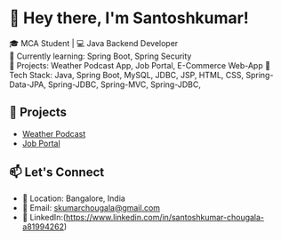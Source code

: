 # 👋 Hey there, I'm Santoshkumar!

🎓 MCA Student | 💻 Java Backend Developer  
🌱 Currently learning: Spring Boot, Spring Security  
📌 Projects: Weather Podcast App, Job Portal, E-Commerce Web-App
🔧 Tech Stack: Java, Spring Boot, MySQL, JDBC, JSP, HTML, CSS, Spring-Data-JPA, Spring-JDBC, Spring-MVC, Spring-JDBC, 

## 🚀 Projects
- [Weather Podcast](https://github.com/SantoshKumar-Chougala/weather-podcast.git)
- [Job Portal](https://github.com/your-jobportal-repo)

## 📫 Let's Connect
- 📍 Location: Bangalore, India
- 📧 Email: skumarchougala@gmail.com
- 💼 LinkedIn:(https://www.linkedin.com/in/santoshkumar-chougala-a81994262)
